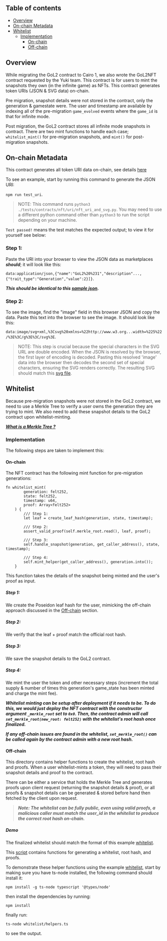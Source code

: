 ## Table of contents

- [Overview](#overview)
- [On-chain Metadata](#on-chain-metadata)
- [Whitelist](#whitelist)
  - [Implementation](#implementation)
    - [On-chain](#on-chain)
    - [Off-chain](#off-chain)

## Overview <a name="overview"></a>

While migrating the GoL2 contract to Cairo 1, we also wrote the GoL2NFT contract requested by the Yuki team. This contract is for users to mint the snapshots they own (in the infinite game) as NFTs. This contract generates token URIs (JSON & SVG data) on-chain.

Pre migration, snapshot details were not stored in the contract, only the generation & gamestate were. The user and timestamp are available by indexing all of the pre-migration `game_evolved` events where the `game_id` is that for infinite mode.

Post migration, the GoL2 contract stores all infinite mode snapshots in contract. There are two mint functions to handle each case; `whitelist_mint()` for pre-migration snapshots, and `mint()` for post-migration snapshots.

## On-chain Metadata <a name="on-chain-metadata"></a>

This contract generates all token URI data on-chain, see details [here](../tests/contracts/nft/uri/README.md)

To see an example, start by running this command to generate the JSON URI:

`npm run test_uri`.

> NOTE: This command runs `python3 ./tests/contracts/nft/uri/nft_uri_and_svg.py`. You may need to use a different python command other than `python3` to run the script depending on your machine.

`Test passed!` means the test matches the expected output; to view it for yourself see below:

### Step 1:

Paste the URI into your browser to view the JSON data as marketplaces _**should**_; it will look like this:

`data:application/json,{"name":"GoL2%20%231","description"...,{"trait_type":"Generation","value":2}]}`.

_**This should be identical to this [sample json](./tests/contracts/nft/uri/example.json).**_

### Step 2:

To see the image, find the "image" field in this browser JSON and copy the data. Paste this text into the browser to see the image. It should look like this:

`data:image/svg+xml,%3Csvg%20xmlns=%22http://www.w3.org...width=%225%22/%3E%3C/g%3E%3C/svg%3E`.

> NOTE: This step is crucial because the special characters in the SVG URL are double encoded. When the JSON is resolved by the browser, the first layer of encoding is decoded. Pasting this resolved 'image' data into the browser then decodes the second set of special characters, ensuring the SVG renders correctly. The resulting SVG should match this [svg file](./tests/contracts/nft/uri/example.svg).

## Whitelist

Because pre-migration snapshots were not stored in the GoL2 contract, we need to use a Merkle Tree to verify a user owns the generation they are trying to mint. We also need to add these snapshot details to the GoL2 contract upon whitelist-minting.

**_[What is a Merkle Tree ?](https://decentralizedthoughts.github.io/2020-12-22-what-is-a-merkle-tree/)_**

### Implementation <a name="implementation"></a>

The following steps are taken to implement this:

#### On-chain<a name="on-chain"></a>

The NFT contract has the following mint function for pre-migration generations:

```
fn whitelist_mint(
        generation: felt252,
        state: felt252,
        timestamp: u64,
        proof: Array<felt252>
    ) {
        /// Step 1:
        let leaf = create_leaf_hash(generation, state, timestamp);

        /// Step 2:
        assert_valid_proof(self.merkle_root.read(), leaf, proof);

        /// Step 3:
        self.handle_snapshot(generation, get_caller_address(), state, timestamp);

        /// Step 4:
        self.mint_helper(get_caller_address(), generation.into());
    }
```

This function takes the details of the snapshot being minted and the user's proof as input.

##### Step 1:

We create the Poseidon leaf hash for the user, mimicking the off-chain approach discussed in the [Off-chain](#off-chain) section.

##### Step 2:

We verify that the leaf + proof match the official root hash.

##### Step 3:

We save the snapshot details to the GoL2 contract.

##### Step 4:

We mint the user the token and other necessary steps (increment the total supply & number of times this generation's game_state has been minted and charge the mint fee).

_**Whitelist minting can be setup after deployment if it needs to be. To do this, we would just deploy the NFT contract with the constructor argument `_merkle_root` set to `0x0`. Then, the contract admin will call `set_merkle_root(new_root: felt252)` with the whitelist's root hash once finalized.**_

_**If any off-chain issues are found in the whitelist, `set_merkle_root()` can be called again by the contract admin with a new root hash.**_

#### Off-chain<a name="off-chain"></a>

This directory contains helper functions to create the whitelist, root hash and proofs. When a user whitelist-mints a token, they will need to pass their snapshot details and proof to the contract.

There can be either a service that holds the Merkle Tree and generates proofs upon client request (returning the snapshot details & proof), or all proofs & snapshot details can be generated & stored before hand then fetched by the client upon request.

> _**Note: The whitelist can be fully public, even using valid proofs, a malicious caller must match the user_id in the whitelist to produce the correct root hash on-chain.**_

##### Demo

The finalized whitelist should match the format of this example [whitelist](/whitelist/fork_whitelist.json).

This [script](/whitelist/helpers.ts) contains functions for generating a whitelist, root hash, and proofs.

To demonstrate these helper functions using the example [whitelist](/whitelist/fork_whitelist.json), start by making sure you have ts-node installed, the following command should install it:

```
npm install -g ts-node typescript '@types/node'
```

then install the dependencies by running:

```
npm install
```

finally run:

```
ts-node whitelist/helpers.ts
```

to see the output.
